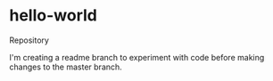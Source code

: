 # hello-world
Repository

I'm creating a readme branch to experiment with code before making changes to the master branch.
